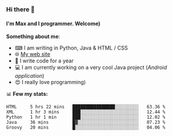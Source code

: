 ### Hi there 👋
#### I'm Max and I programmer. Welcome)

**Something about me**:
- ⌨ I am writing in Python, Java & HTML / CSS
- 🌐 [My web site](https://merive.herokuapp.com/)
- 🎈 I write code for a year
- 💻 I am currently working on a very cool Java project (*Android application*)
- 😍 I really love programming)

📊 **Few my stats:**
<!--START_SECTION:waka-->
```text
HTML     5 hrs 22 mins   ████████████████░░░░░░░░░   63.36 % 
XML      1 hr 3 mins     ███░░░░░░░░░░░░░░░░░░░░░░   12.44 % 
Python   1 hr 1 min      ███░░░░░░░░░░░░░░░░░░░░░░   12.02 % 
Java     36 mins         █▓░░░░░░░░░░░░░░░░░░░░░░░   07.23 % 
Groovy   20 mins         █░░░░░░░░░░░░░░░░░░░░░░░░   04.06 % 
```
<!--END_SECTION:waka-->
